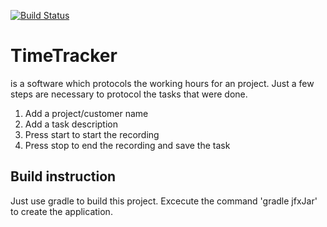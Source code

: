 [![Build Status](https://travis-ci.org/matze6633/TimeTracker.svg?branch=master)](https://travis-ci.org/matze6633/TimeTracker)
# TimeTracker
is a software which protocols the working hours for an project. Just a few steps are necessary to protocol the tasks that were done.

1. Add a project/customer name
2. Add a task description
3. Press start to start the recording
4. Press stop to end the recording and save the task

## Build instruction
Just use gradle to build this project. Excecute the command 'gradle jfxJar' to create the application.
